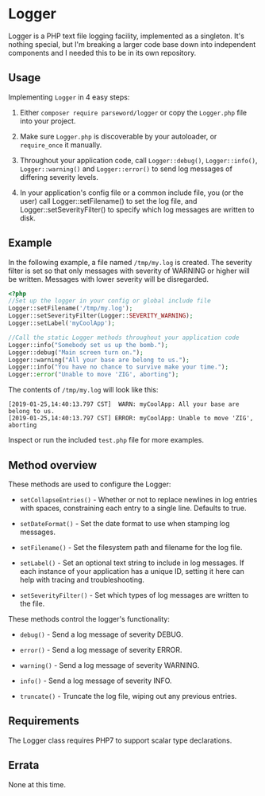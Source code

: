 # Logger

Logger is a PHP text file logging facility, implemented as a singleton. It's 
nothing special, but I'm breaking a larger code base down into independent 
components and I needed this to be in its own repository.

## Usage

Implementing `Logger` in 4 easy steps:

1. Either `composer require parseword/logger` or copy the `Logger.php` file into 
your project.

2. Make sure `Logger.php` is discoverable by your autoloader, or `require_once` 
it manually.

3. Throughout your application code, call `Logger::debug()`, `Logger::info()`, 
`Logger::warning()` and `Logger::error()` to send log messages of differing 
severity levels.

4. In your application's config file or a common include file, you (or the user) 
call Logger::setFilename() to set the log file, and Logger::setSeverityFilter() 
to specify which log messages are written to disk.

## Example

In the following example, a file named `/tmp/my.log` is created. The severity 
filter is set so that only messages with severity of WARNING or higher will be 
written. Messages with lower severity will be disregarded.

```php
<?php
//Set up the logger in your config or global include file
Logger::setFilename('/tmp/my.log');
Logger::setSeverityFilter(Logger::SEVERITY_WARNING);
Logger::setLabel('myCoolApp');

//Call the static Logger methods throughout your application code
Logger::info("Somebody set us up the bomb.");
Logger::debug("Main screen turn on.");
Logger::warning("All your base are belong to us.");
Logger::info("You have no chance to survive make your time.");
Logger::error("Unable to move 'ZIG', aborting");
```

The contents of `/tmp/my.log` will look like this:

```
[2019-01-25,14:40:13.797 CST]  WARN: myCoolApp: All your base are belong to us.
[2019-01-25,14:40:13.797 CST] ERROR: myCoolApp: Unable to move 'ZIG', aborting
```

Inspect or run the included `test.php` file for more examples.

## Method overview

These methods are used to configure the Logger:

* `setCollapseEntries()` - Whether or not to replace newlines in log entries 
with spaces, constraining each entry to a single line. Defaults to true.

* `setDateFormat()` - Set the date format to use when stamping log messages.

* `setFilename()` - Set the filesystem path and filename for the log file.

* `setLabel()` - Set an optional text string to include in log messages. If 
each instance of your application has a unique ID, setting it here can help 
with tracing and troubleshooting.

* `setSeverityFilter()` - Set which types of log messages are written to the file.

These methods control the logger's functionality:

* `debug()` - Send a log message of severity DEBUG.

* `error()` - Send a log message of severity ERROR.

* `warning()` - Send a log message of severity WARNING.

* `info()` - Send a log message of severity INFO.

* `truncate()` - Truncate the log file, wiping out any previous entries.

## Requirements

The Logger class requires PHP7 to support scalar type declarations.

## Errata

None at this time.
